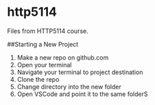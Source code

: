 # http5114
Files from HTTP5114 course.


##Starting a New Project

1. Make a new repo on github.com
2. Open your terminal
3. Navigate your terminal to project destination
4. Clone the repo
5. Change directory into the new folder
6. Open VSCode and point it to the same folderS